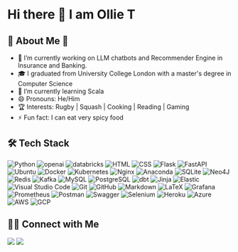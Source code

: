 # Hi there 👋 I am Ollie T

## 🦊 About Me 🌈

- 🔭 I’m currently working on LLM chatbots and Recommender Engine in Insurance and Banking.
- 🎓 I graduated from University College London with a master's degree in Computer Science
- 🌱 I’m currently learning Scala
- 😄 Pronouns: He/Him
- 🏆 Interests: Rugby | Squash | Cooking | Reading | Gaming
- ⚡ Fun fact: I can eat very spicy food

## 🛠 Tech Stack

![Python](https://img.shields.io/badge/-Python-05122A?style=for-the-badge&logo=python&color=yellow)
![openai](https://img.shields.io/badge/-OpenAI-05122A?style=for-the-badge&logo=openai&color=purple)
![databricks](https://img.shields.io/badge/-Databricks-05122A?style=for-the-badge&logo=Databricks&color=black)
![HTML](https://img.shields.io/badge/-HTML-05122A?style=for-the-badge&logo=HTML5)
![CSS](https://img.shields.io/badge/-CSS-05122A?style=for-the-badge&logo=CSS3&logoColor=1572B6)
![Flask](https://img.shields.io/badge/-Flask-05122A?style=for-the-badge&logo=flask)
![FastAPI](https://img.shields.io/badge/-FastAPI-05122A?style=for-the-badge&logo=FastAPI)
![Ubuntu](https://img.shields.io/badge/-Ubuntu-05122A?style=for-the-badge&logo=Ubuntu)
![Docker](https://img.shields.io/badge/-Docker-05122A?style=for-the-badge&logo=Docker)
![Kubernetes](https://img.shields.io/badge/-Kubernetes-05122A?style=for-the-badge&logo=Kubernetes)
![Nginx](https://img.shields.io/badge/-Nginx-05122A?style=for-the-badge&logo=Nginx)
![Anaconda](https://img.shields.io/badge/-Anaconda-05122A?style=for-the-badge&logo=Anaconda)
![SQLite](https://img.shields.io/badge/-SQLite-05122A?style=for-the-badge&logo=SQLite)
![Neo4J](https://img.shields.io/badge/-Neo4J-05122A?style=for-the-badge&logo=Neo4J)
![Redis](https://img.shields.io/badge/-Redis-05122A?style=for-the-badge&logo=Redis)
![Kafka](https://img.shields.io/badge/-kafka-05122A?style=for-the-badge&logo=apachekafka)
![MySQL](https://img.shields.io/badge/-MySQL-05122A?style=for-the-badge&logo=MySQL)
![PostgreSQL](https://img.shields.io/badge/-PostgreSQL-05122A?style=for-the-badge&logo=postgresql)
![dbt](https://img.shields.io/badge/-dbt-05122A?style=for-the-badge&logo=dbt)
![Jinja](https://img.shields.io/badge/-Jinja-05122A?style=for-the-badge&logo=Jinja)
![Elastic](https://img.shields.io/badge/-Elastic-05122A?style=for-the-badge&logo=Elastic)
![Visual Studio Code](https://img.shields.io/badge/-Visual%20Studio%20Code-05122A?style=for-the-badge&logo=visual-studio-code&logoColor=007ACC)
![Git](https://img.shields.io/badge/-Git-05122A?style=for-the-badge&logo=git&color=black)
![GitHub](https://img.shields.io/badge/-GitHub-05122A?style=for-the-badge&logo=github&color=black)
![Markdown](https://img.shields.io/badge/-Markdown-05122A?style=for-the-badge&logo=markdown)
![LaTeX](https://img.shields.io/badge/-LaTeX-05122A?style=for-the-badge&logo=LaTeX)
![Grafana](https://img.shields.io/badge/-Grafana-05122A?style=for-the-badge&logo=Grafana)
![Prometheus](https://img.shields.io/badge/-Prometheus-05122A?style=for-the-badge&logo=Prometheus)
![Postman](https://img.shields.io/badge/-Postman-05122A?style=for-the-badge&logo=Postman)
![Swagger](https://img.shields.io/badge/-Swagger-05122A?style=for-the-badge&logo=swagger)
![Selenium](https://img.shields.io/badge/-Selenium-05122A?style=for-the-badge&logo=Selenium)
![Heroku](https://img.shields.io/badge/-Heroku-05122A?style=for-the-badge&logo=Heroku&color=purple)
![Azure](https://img.shields.io/badge/-Azure-05122A?style=for-the-badge&logo=Microsoft+Azure&color=blue)
![AWS](https://img.shields.io/badge/-AWS-05122A?style=for-the-badge&logo=AMAZON+AWS&color=orange)
![GCP](https://img.shields.io/badge/-GCP-05122A?style=for-the-badge&logo=GOOGLE+CLOUD&color=black)

## 🤝🏻 Connect with Me

<p>
    <a href="mailto:oliver.fengtian@gmail.com"><img src="https://img.shields.io/badge/-Gmail-D14836?style=for-the-badge&logo=Gmail&logoColor=white"/></a>
    <a href="https://www.linkedin.com/in/ollie-feng-tian/"><img src="https://img.shields.io/badge/-LinkedIn-D?style=for-the-badge&logo=LinkedIn&logoColor=white&color=0A66C2"/></a>
</p>
